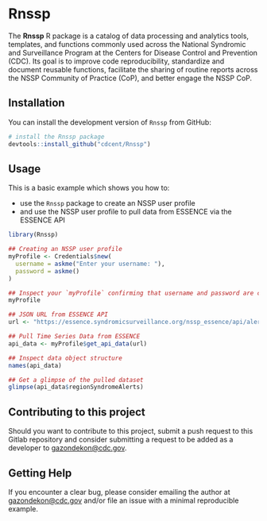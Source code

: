 
# Rnssp

<!-- badges: start -->
<!-- badges: end -->

The **Rnssp** R package is a catalog of data processing and analytics tools, templates, and functions commonly used across the National Syndromic and Surveillance Program at the Centers for Disease Control and Prevention (CDC). Its goal is to improve code reproducibility, standardize and document reusable functions, facilitate the sharing of routine reports across the NSSP Community of Practice (CoP), and better engage the NSSP CoP.

## Installation

You can install the development version of `Rnssp` from GitHub:

```r
# install the Rnssp package
devtools::install_github("cdcent/Rnssp")
```


## Usage

This is a basic example which shows you how to:

- use the `Rnssp` package to create an NSSP user profile
- and use the NSSP user profile to pull data from ESSENCE via the ESSENCE API


``` r
library(Rnssp)

## Creating an NSSP user profile
myProfile <- Credentials$new(
  username = askme("Enter your username: "), 
  password = askme()
)

## Inspect your `myProfile` confirming that username and password are completely hidden
myProfile

## JSON URL from ESSENCE API
url <- "https://essence.syndromicsurveillance.org/nssp_essence/api/alerts/regionSyndromeAlerts?end_date=31Jan2021&start_date=29Jan2021"

## Pull Time Series Data from ESSENCE
api_data <- myProfile$get_api_data(url)

## Inspect data object structure
names(api_data)

## Get a glimpse of the pulled dataset
glimpse(api_data$regionSyndromeAlerts) 
```

## Contributing to this project
Should you want to contribute to this project, submit a push request to this Gitlab repository and consider submitting a request to be added as a developer to gazondekon@cdc.gov.

## Getting Help
If you encounter a clear bug, please consider emailing the author at gazondekon@cdc.gov and/or file an issue with a minimal reproducible example.
